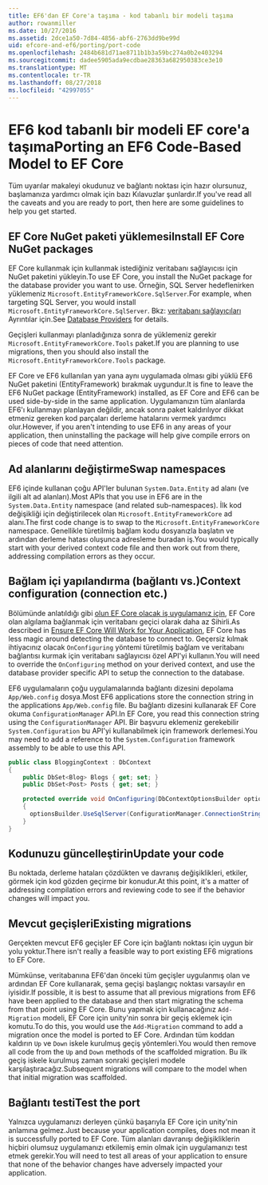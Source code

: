 ```yaml
---
title: EF6'dan EF Core'a taşıma - kod tabanlı bir modeli taşıma
author: rowanmiller
ms.date: 10/27/2016
ms.assetid: 2dce1a50-7d84-4856-abf6-2763dd9be99d
uid: efcore-and-ef6/porting/port-code
ms.openlocfilehash: 2484b681d71ae8711b1b3a59bc274a0b2e403294
ms.sourcegitcommit: dadee5905ada9ecdbae28363a682950383ce3e10
ms.translationtype: MT
ms.contentlocale: tr-TR
ms.lasthandoff: 08/27/2018
ms.locfileid: "42997055"
---
```

# <a name="porting-an-ef6-code-based-model-to-ef-core"></a><span data-ttu-id="3e0c0-102">EF6 kod tabanlı bir modeli EF core'a taşıma</span><span class="sxs-lookup"><span data-stu-id="3e0c0-102">Porting an EF6 Code-Based Model to EF Core</span></span>

<span data-ttu-id="3e0c0-103">Tüm uyarılar makaleyi okudunuz ve bağlantı noktası için hazır olursunuz, başlamanıza yardımcı olmak için bazı Kılavuzlar şunlardır.</span><span class="sxs-lookup"><span data-stu-id="3e0c0-103">If you've read all the caveats and you are ready to port, then here are some guidelines to help you get started.</span></span>

## <a name="install-ef-core-nuget-packages"></a><span data-ttu-id="3e0c0-104">EF Core NuGet paketi yüklemesi</span><span class="sxs-lookup"><span data-stu-id="3e0c0-104">Install EF Core NuGet packages</span></span>

<span data-ttu-id="3e0c0-105">EF Core kullanmak için kullanmak istediğiniz veritabanı sağlayıcısı için NuGet paketini yükleyin.</span><span class="sxs-lookup"><span data-stu-id="3e0c0-105">To use EF Core, you install the NuGet package for the database provider you want to use.</span></span> <span data-ttu-id="3e0c0-106">Örneğin, SQL Server hedeflenirken yüklemeniz `Microsoft.EntityFrameworkCore.SqlServer`.</span><span class="sxs-lookup"><span data-stu-id="3e0c0-106">For example, when targeting SQL Server, you would install `Microsoft.EntityFrameworkCore.SqlServer`.</span></span> <span data-ttu-id="3e0c0-107">Bkz: [veritabanı sağlayıcıları](../../core/providers/index.md) Ayrıntılar için.</span><span class="sxs-lookup"><span data-stu-id="3e0c0-107">See [Database Providers](../../core/providers/index.md) for details.</span></span>

<span data-ttu-id="3e0c0-108">Geçişleri kullanmayı planladığınıza sonra de yüklemeniz gerekir `Microsoft.EntityFrameworkCore.Tools` paket.</span><span class="sxs-lookup"><span data-stu-id="3e0c0-108">If you are planning to use migrations, then you should also install the `Microsoft.EntityFrameworkCore.Tools` package.</span></span>

<span data-ttu-id="3e0c0-109">EF Core ve EF6 kullanılan yan yana aynı uygulamada olması gibi yüklü EF6 NuGet paketini (EntityFramework) bırakmak uygundur.</span><span class="sxs-lookup"><span data-stu-id="3e0c0-109">It is fine to leave the EF6 NuGet package (EntityFramework) installed, as EF Core and EF6 can be used side-by-side in the same application.</span></span> <span data-ttu-id="3e0c0-110">Uygulamanızın tüm alanlarda EF6'ı kullanmayı planlayan değildir, ancak sonra paket kaldırılıyor dikkat etmeniz gereken kod parçaları derleme hatalarını vermek yardımcı olur.</span><span class="sxs-lookup"><span data-stu-id="3e0c0-110">However, if you aren't intending to use EF6 in any areas of your application, then uninstalling the package will help give compile errors on pieces of code that need attention.</span></span>

## <a name="swap-namespaces"></a><span data-ttu-id="3e0c0-111">Ad alanlarını değiştirme</span><span class="sxs-lookup"><span data-stu-id="3e0c0-111">Swap namespaces</span></span>

<span data-ttu-id="3e0c0-112">EF6 içinde kullanan çoğu API'ler bulunan `System.Data.Entity` ad alanı (ve ilgili alt ad alanları).</span><span class="sxs-lookup"><span data-stu-id="3e0c0-112">Most APIs that you use in EF6 are in the `System.Data.Entity` namespace (and related sub-namespaces).</span></span> <span data-ttu-id="3e0c0-113">İlk kod değişikliği için değiştirilecek olan `Microsoft.EntityFrameworkCore` ad alanı.</span><span class="sxs-lookup"><span data-stu-id="3e0c0-113">The first code change is to swap to the `Microsoft.EntityFrameworkCore` namespace.</span></span> <span data-ttu-id="3e0c0-114">Genellikle türetilmiş bağlam kodu dosyanızla başlatın ve ardından derleme hatası oluşunca adresleme buradan iş.</span><span class="sxs-lookup"><span data-stu-id="3e0c0-114">You would typically start with your derived context code file and then work out from there, addressing compilation errors as they occur.</span></span>

## <a name="context-configuration-connection-etc"></a><span data-ttu-id="3e0c0-115">Bağlam içi yapılandırma (bağlantı vs.)</span><span class="sxs-lookup"><span data-stu-id="3e0c0-115">Context configuration (connection etc.)</span></span>

<span data-ttu-id="3e0c0-116">Bölümünde anlatıldığı gibi [olun EF Core olacak iş uygulamanız için](ensure-requirements.md), EF Core olan algılama bağlanmak için veritabanı geçici olarak daha az Sihirli.</span><span class="sxs-lookup"><span data-stu-id="3e0c0-116">As described in [Ensure EF Core Will Work for Your Application](ensure-requirements.md), EF Core has less magic around detecting the database to connect to.</span></span> <span data-ttu-id="3e0c0-117">Geçersiz kılmak ihtiyacınız olacak `OnConfiguring` yöntemi türetilmiş bağlam ve veritabanı bağlantısı kurmak için veritabanı sağlayıcısı özel API'yi kullanın.</span><span class="sxs-lookup"><span data-stu-id="3e0c0-117">You will need to override the `OnConfiguring` method on your derived context, and use the database provider specific API to setup the connection to the database.</span></span>

<span data-ttu-id="3e0c0-118">EF6 uygulamaların çoğu uygulamalarında bağlantı dizesini depolama `App/Web.config` dosya.</span><span class="sxs-lookup"><span data-stu-id="3e0c0-118">Most EF6 applications store the connection string in the applications `App/Web.config` file.</span></span> <span data-ttu-id="3e0c0-119">Bu bağlantı dizesini kullanarak EF Core okuma `ConfigurationManager` API.</span><span class="sxs-lookup"><span data-stu-id="3e0c0-119">In EF Core, you read this connection string using the `ConfigurationManager` API.</span></span> <span data-ttu-id="3e0c0-120">Bir başvuru eklemeniz gerekebilir `System.Configuration` bu API'yi kullanabilmek için framework derlemesi.</span><span class="sxs-lookup"><span data-stu-id="3e0c0-120">You may need to add a reference to the `System.Configuration` framework assembly to be able to use this API.</span></span>

``` csharp
public class BloggingContext : DbContext
{
    public DbSet<Blog> Blogs { get; set; }
    public DbSet<Post> Posts { get; set; }

    protected override void OnConfiguring(DbContextOptionsBuilder optionsBuilder)
    {
      optionsBuilder.UseSqlServer(ConfigurationManager.ConnectionStrings["BloggingDatabase"].ConnectionString);
    }
}
```

## <a name="update-your-code"></a><span data-ttu-id="3e0c0-121">Kodunuzu güncelleştirin</span><span class="sxs-lookup"><span data-stu-id="3e0c0-121">Update your code</span></span>

<span data-ttu-id="3e0c0-122">Bu noktada, derleme hataları çözdükten ve davranış değişiklikleri, etkiler, görmek için kod gözden geçirme bir konudur.</span><span class="sxs-lookup"><span data-stu-id="3e0c0-122">At this point, it's a matter of addressing compilation errors and reviewing code to see if the behavior changes will impact you.</span></span>

## <a name="existing-migrations"></a><span data-ttu-id="3e0c0-123">Mevcut geçişleri</span><span class="sxs-lookup"><span data-stu-id="3e0c0-123">Existing migrations</span></span>

<span data-ttu-id="3e0c0-124">Gerçekten mevcut EF6 geçişler EF Core için bağlantı noktası için uygun bir yolu yoktur.</span><span class="sxs-lookup"><span data-stu-id="3e0c0-124">There isn't really a feasible way to port existing EF6 migrations to EF Core.</span></span>

<span data-ttu-id="3e0c0-125">Mümkünse, veritabanına EF6'dan önceki tüm geçişler uygulanmış olan ve ardından EF Core kullanarak, şema geçişi başlangıç noktası varsayılır en iyisidir.</span><span class="sxs-lookup"><span data-stu-id="3e0c0-125">If possible, it is best to assume that all previous migrations from EF6 have been applied to the database and then start migrating the schema from that point using EF Core.</span></span> <span data-ttu-id="3e0c0-126">Bunu yapmak için kullanacağınız `Add-Migration` modeli, EF Core için unity'nin sonra bir geçiş eklemek için komutu.</span><span class="sxs-lookup"><span data-stu-id="3e0c0-126">To do this, you would use the `Add-Migration` command to add a migration once the model is ported to EF Core.</span></span> <span data-ttu-id="3e0c0-127">Ardından tüm koddan kaldırın `Up` ve `Down` iskele kurulmuş geçiş yöntemleri.</span><span class="sxs-lookup"><span data-stu-id="3e0c0-127">You would then remove all code from the `Up` and `Down` methods of the scaffolded migration.</span></span> <span data-ttu-id="3e0c0-128">Bu ilk geçiş iskele kurulmuş zaman sonraki geçişleri modele karşılaştıracağız.</span><span class="sxs-lookup"><span data-stu-id="3e0c0-128">Subsequent migrations will compare to the model when that initial migration was scaffolded.</span></span>

## <a name="test-the-port"></a><span data-ttu-id="3e0c0-129">Bağlantı testi</span><span class="sxs-lookup"><span data-stu-id="3e0c0-129">Test the port</span></span>

<span data-ttu-id="3e0c0-130">Yalnızca uygulamanızı derleyen çünkü başarıyla EF Core için unity'nin anlamına gelmez.</span><span class="sxs-lookup"><span data-stu-id="3e0c0-130">Just because your application compiles, does not mean it is successfully ported to EF Core.</span></span> <span data-ttu-id="3e0c0-131">Tüm alanları davranışı değişikliklerin hiçbiri olumsuz uygulamanızı etkilemiş emin olmak için uygulamanızı test etmek gerekir.</span><span class="sxs-lookup"><span data-stu-id="3e0c0-131">You will need to test all areas of your application to ensure that none of the behavior changes have adversely impacted your application.</span></span>
